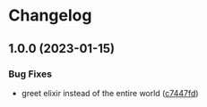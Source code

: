 # Changelog

## 1.0.0 (2023-01-15)


### Bug Fixes

* greet elixir instead of the entire world ([c7447fd](https://github.com/efcasado/hello_elixir/commit/c7447fd22597ee02ff76e3249603ac4f1e7e9c30))
